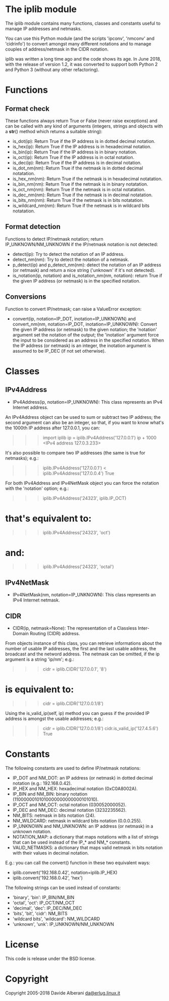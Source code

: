 # The iplib module

The iplib module contains many functions, classes and constants useful to manage IP addresses and netmasks.

You can use this Python module (and the scripts 'ipconv', 'nmconv' and 'cidrinfo') to convert amongst many different notations and to manage couples of address/netmask in the CIDR notation.

iplib was written a long time ago and the code shows its age.
In June 2018, with the release of version 1.2, it was converted to support both Python 2 and Python 3 (without any other refactoring).


# Functions

## Format check

These functions always return True or False (never raise exceptions) and can be called with any kind of arguments (integers, strings and objects with a __str__() method which returns a suitable string):

* is_dot(ip): Return True if the IP address is in dotted decimal notation.
* is_hex(ip): Return True if the IP address is in hexadecimal notation.
* is_bin(ip): Return True if the IP address is in binary notation.
* is_oct(ip): Return True if the IP address is in octal notation.
* is_dec(ip): Return True if the IP address is in decimal notation.
* is_dot_nm(nm): Return True if the netmask is in dotted decimal notatation.
* is_hex_nm(nm): Return True if the netmask is in hexadecimal notatation.
* is_bin_nm(nm): Return True if the netmask is in binary notatation.
* is_oct_nm(nm): Return True if the netmask is in octal notatation.
* is_dec_nm(nm): Return True if the netmask is in decimal notatation.
* is_bits_nm(nm): Return True if the netmask is in bits notatation.
* is_wildcard_nm(nm): Return True if the netmask is in wildcard bits notatation.

## Format detection

Functions to detect IP/netmask notation; return IP_UNKNOWN/NM_UNKNOWN if the IP/netmask notation is not detected:

* detect(ip): Try to detect the notation of an IP address.
* detect_nm(nm): Try to detect the notation of a netmask.
* p_detect(ip) and p_detect_nm(nm): detect the notation of an IP address (or netmask) and return a nice string ('unknown' if it's not detected).
* is_notation(ip, notation) and is_notation_nm(nm, notation): return True if the given IP address  (or netmask) is in the specified notation.

## Conversions

Function to convert IP/netmask; can raise a ValueError exception:

* convert(ip, notation=IP_DOT, inotation=IP_UNKNOWN) and convert_nm(nm, notation=IP_DOT, inotation=IP_UNKNOWN): Convert the given IP address (or netmask) to the given notation; the 'notation' argument set the notation of the output; the 'inotation' argument force the input to be considered as an address in the specified notation. When the IP address (or netmask) is an integer, the inotation argument is assumed to be IP_DEC (if not set otherwise).


#  Classes

## IPv4Address

* IPv4Address(ip, notation=IP_UNKNOWN): This class represents an IPv4 Internet address.

An IPv4Address object can be used to sum or subtract two IP address; the second argument can also be an integer, so that, if you want to know what's the 1000th IP address after 127.0.0.1, you can:

  >>> import iplib
  >>> ip = iplib.IPv4Address('127.0.0.1')
  >>> ip + 1000
  <IPv4 address 127.0.3.233>

It's also possible to compare two IP addresses (the same is true for netmasks); e.g.:

  >>> iplib.IPv4Address('127.0.0.1') < iplib.IPv4Address('127.0.0.4')
  True

For both IPv4Address and IPv4NetMask object you can force the notation with the 'notation' option; e.g.:

  >>> iplib.IPv4Address('24323', iplib.IP_OCT)
  # that's equivalent to:
  >>> iplib.IPv4Address('24323', 'oct')
  # and:
  >>> iplib.IPv4Address('24323', 'octal')


## IPv4NetMask

* IPv4NetMask(nm, notation=IP_UNKNOWN): This class represents an IPv4 Internet netmask.


## CIDR

* CIDR(ip, netmask=None): The representation of a Classless Inter-Domain Routing (CIDR) address.

From objects instance of this class, you can retrieve informations about the number of usable IP addresses, the first and the last usable address, the broadcast and the netword address.
The netmask can be omitted, if the ip argument is a string 'ip/nm'; e.g.:

  >>> cidr = iplib.CIDR('127.0.0.1', '8')
  # is equivalent to:
  >>> cidr = iplib.CIDR('127.0.0.1/8')

Using the is_valid_ip(self, ip) method you can guess if the provided IP address is amongst the usable addresses; e.g.:

  >>> cidr = iplib.CIDR('127.0.0.1/8')
  >>> cidr.is_valid_ip('127.4.5.6')
  True

#  Constants

The following constants are used to define IP/netmask notations:

* IP_DOT and NM_DOT: an IP address (or netmask) in dotted decimal notation (e.g.: 192.168.0.42).
* IP_HEX and NM_HEX: hexadecimal notation (0xC0A8002A). 
* IP_BIN and NM_BIN: binary notation (11000000101010000000000000101010).
* IP_OCT and NM_OCT: octal notation (030052000052).
* IP_DEC and NM_DEC: decimal notation (3232235562).
* NM_BITS: netmask in bits notation (24).
* NM_WILDCARD: netmask in wildcard bits notation (0.0.0.255).
* IP_UNKNOWN and NM_UNKNOWN: an IP address (or netmask) in a unknown notation.
* NOTATION_MAP: a dictionary that maps notations with a list of strings that can be used instead of the IP_* and NM_* constants.
* VALID_NETMASKS: a dictionary that maps valid netmask in bits notation with their values in decimal notation.

E.g.: you can call the convert() function in these two equivalent ways:

* iplib.convert('192.168.0.42', notation=iplib.IP_HEX)
* iplib.convert('192.168.0.42', 'hex')

The following strings can be used instead of constants:

* 'binary', 'bin': IP_BIN/NM_BIN
* 'octal', 'oct': IP_OCT/NM_OCT
* 'decimal', 'dec': IP_DEC/NM_DEC
* 'bits', 'bit', 'cidr': NM_BITS
* 'wildcard bits', 'wildcard': NM_WILDCARD
* 'unknown', 'unk': IP_UNKNOWN/NM_UNKNOWN

# License

This code is release under the BSD license.

# Copyright

Copyright 2005-2018 Davide Alberani <da@erlug.linux.it>


